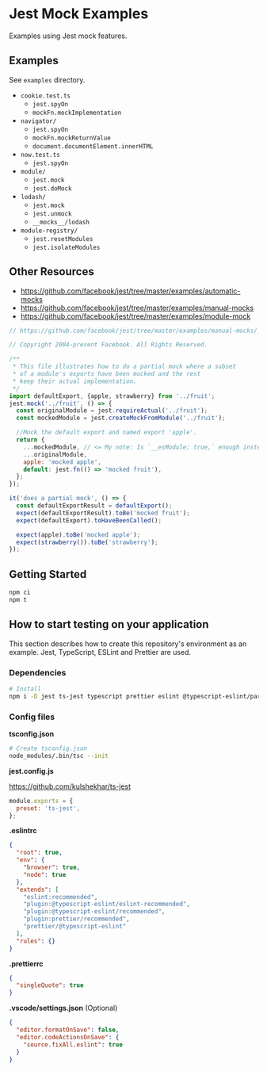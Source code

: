 # Jest Mock Examples

Examples using Jest mock features.

## Examples

See `examples` directory.

- `cookie.test.ts`
  - `jest.spyOn`
  - `mockFn.mockImplementation`
- `navigator/`
  - `jest.spyOn`
  - `mockFn.mockReturnValue`
  - `document.documentElement.innerHTML`
- `now.test.ts`
  - `jest.spyOn`
- `module/`
  - `jest.mock`
  - `jest.doMock`
- `lodash/`
  - `jest.mock`
  - `jest.unmock`
  - `__mocks__/lodash`
- `module-registry/`
  - `jest.resetModules`
  - `jest.isolateModules`

## Other Resources

- https://github.com/facebook/jest/tree/master/examples/automatic-mocks
- https://github.com/facebook/jest/tree/master/examples/manual-mocks
- https://github.com/facebook/jest/tree/master/examples/module-mock

```js
// https://github.com/facebook/jest/tree/master/examples/manual-mocks/__tests__/partial_mock.js

// Copyright 2004-present Facebook. All Rights Reserved.

/**
 * This file illustrates how to do a partial mock where a subset
 * of a module's exports have been mocked and the rest
 * keep their actual implementation.
 */
import defaultExport, {apple, strawberry} from '../fruit';
jest.mock('../fruit', () => {
  const originalModule = jest.requireActual('../fruit');
  const mockedModule = jest.createMockFromModule('../fruit');

  //Mock the default export and named export 'apple'.
  return {
    ...mockedModule, // <= My note: Is `__esModule: true,` enough instead of `...mockedModule`?
    ...originalModule,
    apple: 'mocked apple',
    default: jest.fn(() => 'mocked fruit'),
  };
});

it('does a partial mock', () => {
  const defaultExportResult = defaultExport();
  expect(defaultExportResult).toBe('mocked fruit');
  expect(defaultExport).toHaveBeenCalled();

  expect(apple).toBe('mocked apple');
  expect(strawberry()).toBe('strawberry');
});
```

## Getting Started

```sh
npm ci
npm t
```

## How to start testing on your application

This section describes how to create this repository's environment as an example. Jest, TypeScript, ESLint and Prettier are used.

### Dependencies

```sh
# Install
npm i -D jest ts-jest typescript prettier eslint @typescript-eslint/parser @typescript-eslint/eslint-plugin eslint-config-prettier eslint-plugin-prettier
```

### Config files

**tsconfig.json**

```sh
# Create tsconfig.json
node_modules/.bin/tsc --init
```

**jest.config.js**

https://github.com/kulshekhar/ts-jest

```js
module.exports = {
  preset: 'ts-jest',
};
```

**.eslintrc**

```json
{
  "root": true,
  "env": {
    "browser": true,
    "node": true
  },
  "extends": [
    "eslint:recommended",
    "plugin:@typescript-eslint/eslint-recommended",
    "plugin:@typescript-eslint/recommended",
    "plugin:prettier/recommended",
    "prettier/@typescript-eslint"
  ],
  "rules": {}
}
```

**.prettierrc**

```json
{
  "singleQuote": true
}
```

**.vscode/settings.json** (Optional)

```json
{
  "editor.formatOnSave": false,
  "editor.codeActionsOnSave": {
    "source.fixAll.eslint": true
  }
}
```
